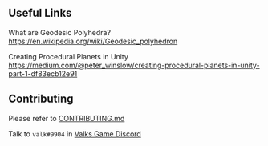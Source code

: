 ## Useful Links
What are Geodesic Polyhedra?  
https://en.wikipedia.org/wiki/Geodesic_polyhedron  

Creating Procedural Planets in Unity  
https://medium.com/@peter_winslow/creating-procedural-planets-in-unity-part-1-df83ecb12e91  

## Contributing
Please refer to [CONTRIBUTING.md](https://github.com/Valks-Games/valks-game/blob/main/.github/CONTRIBUTING.md)

Talk to `valk#9904` in [Valks Game Discord](https://discord.gg/cDNf8ja)
